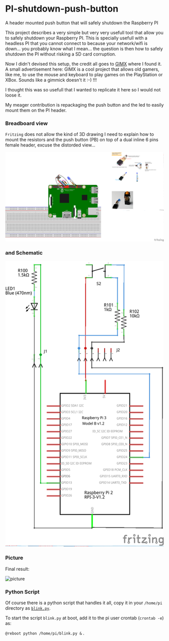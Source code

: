 # PI-shutdown-push-button
A header mounted push button that will safely shutdown the Raspberry PI

This project describes a very simple but very very usefull tool that allow you to safely shutdown your Raspberry PI. This is specially usefull with a headless PI that you cannot connect to because your network/wifi is down... you probably know what I mean... the question is then how to safely shutdown the PI without risking a SD card corruption. 

Now I didn't devised this setup, the credit all goes to [GIMX](https://gimx.fr/wiki/index.php?title=RPi#Autostart_GIMX_at_boot_without_GUI) where I found it. A small advertisement here: GIMX is a cool project that allows old gamers, like me, to use the mouse and keyboard to play games on the PlayStation or XBox. Sounds like a gimmick doesn't it :-) !!!

I thought this was so usefull that I wanted to replicate it here so I would not loose it. 

My meager contribution is repackaging the push button and the led to easily mount them on the PI header.

### Breadboard view

`Fritzing` does not allow the kind of 3D drawing I need to explain how to mount the resistors and the push button (PB) on top of a dual inline 6 pins female header, excuse the distorded view...

![PI_header_BP_led](https://github.com/jeanrocco/PI-shutdown-push-button/blob/master/PI_Header_PB_LED_bb1.png)

### and Schematic

![schematic](https://github.com/jeanrocco/PI-shutdown-push-button/blob/master/PI_Header_PB_LED_schem.png)

### Picture

Final result:

![picture](https://github.com/jeanrocco/PI-shutdown-push-button/blob/master/PB_led_header.png)

### Python Script

Of course there is a python script that handles it all, copy it in your `/home/pi` directory as [`blink.py`](https://github.com/jeanrocco/PI-shutdown-push-button/blob/master/blink.py.github). 

To start the script `blink.py` at boot, add it to the pi user crontab (`crontab -e`) as:
  
  `@reboot python /home/pi/blink.py &` .

